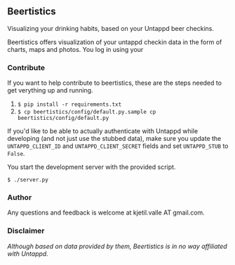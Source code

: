 ## Beertistics

Visualizing your drinking habits, based on your Untappd beer checkins.

Beertistics offers visualization of your untappd checkin data in the form of charts, maps and photos.
You log in using your

### Contribute

If you want to help contribute to beertistics, these are the steps needed to get verything up and running.

1. `$ pip install -r requirements.txt`
1. `$ cp beertistics/config/default.py.sample cp beertistics/config/default.py`

If you'd like to be able to actually authenticate with Untappd while developing (and not just use the stubbed data), make sure you update the `UNTAPPD_CLIENT_ID` and `UNTAPPD_CLIENT_SECRET` fields and set `UNTAPPD_STUB` to `False`.

You start the development server with the provided script.

    $ ./server.py

### Author

Any questions and feedback is welcome at kjetil.valle AT gmail.com.

### Disclaimer

*Although based on data provided by them, Beertistics is in no way affiliated with Untappd.*